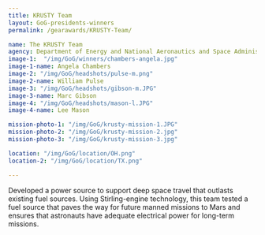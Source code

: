 ```yaml
---
title: KRUSTY Team
layout: GoG-presidents-winners
permalink: /gearawards/KRUSTY-Team/

name: The KRUSTY Team
agency: Department of Energy and National Aeronautics and Space Administration
image-1:  "/img/GoG/winners/chambers-angela.jpg"
image-1-name: Angela Chambers
image-2: "/img/GoG/headshots/pulse-m.png"
image-2-name: William Pulse
image-3: "/img/GoG/headshots/gibson-m.JPG"
image-3-name: Marc Gibson
image-4: "/img/GoG/headshots/mason-l.JPG"
image-4-name: Lee Mason

mission-photo-1: "/img/GoG/krusty-mission-1.JPG"
mission-photo-2: "/img/GoG/krusty-mission-2.jpg"
mission-photo-3: "/img/GoG/krusty-mission-3.jpg"

location: "/img/GoG/location/OH.png"
location-2: "/img/GoG/location/TX.png"

---
```


Developed a power source to support deep space travel that outlasts existing fuel sources. Using Stirling-engine  technology, this team tested a fuel source that paves the way for future manned missions to Mars and ensures that astronauts have adequate electrical power for long-term missions.
